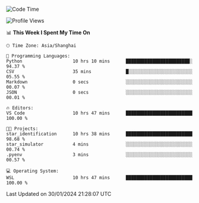 <!--START_SECTION:waka-->
![Code Time](http://img.shields.io/badge/Code%20Time-1%2C476%20hrs%209%20mins-blue)

![Profile Views](http://img.shields.io/badge/Profile%20Views-0-blue)

📊 **This Week I Spent My Time On** 

```text
🕑︎ Time Zone: Asia/Shanghai

💬 Programming Languages: 
Python                   10 hrs 10 mins      ████████████████████████░   94.37 % 
CSV                      35 mins             █░░░░░░░░░░░░░░░░░░░░░░░░   05.55 % 
Markdown                 0 secs              ░░░░░░░░░░░░░░░░░░░░░░░░░   00.07 % 
JSON                     0 secs              ░░░░░░░░░░░░░░░░░░░░░░░░░   00.01 % 

🔥 Editors: 
VS Code                  10 hrs 47 mins      █████████████████████████   100.00 % 

🐱‍💻 Projects: 
star_identification      10 hrs 38 mins      █████████████████████████   98.68 % 
star_simulator           4 mins              ░░░░░░░░░░░░░░░░░░░░░░░░░   00.74 % 
.pyenv                   3 mins              ░░░░░░░░░░░░░░░░░░░░░░░░░   00.57 % 

💻 Operating System: 
WSL                      10 hrs 47 mins      █████████████████████████   100.00 % 
```


 Last Updated on 30/01/2024 21:28:07 UTC
<!--END_SECTION:waka-->
